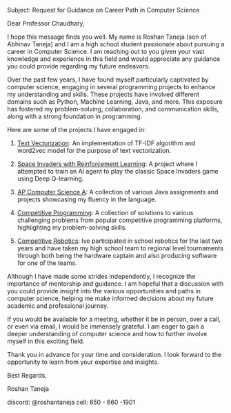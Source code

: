 Subject: Request for Guidance on Career Path in Computer Science 

Dear Professor Chaudhary,

I hope this message finds you well. My name is Roshan Taneja (son of Abhinav Taneja) and I am a high school student passionate about pursuing a career in Computer Science. I am reaching out to you given your vast knowledge and experience in this field and would appreciate any guidance you could provide regarding my future endeavors.

Over the past few years, I have found myself particularly captivated by computer science, engaging in several programming projects to enhance my understanding and skills. These projects have involved different domains such as Python, Machine Learning, Java, and more. This exposure has fostered my problem-solving, collaboration, and communication skills, along with a strong foundation in programming.

Here are some of the projects I have engaged in:

1. [Text Vectorization](https://github.com/Daroshi11260/TextVectorization): An implementation of TF-IDF algorithm and word2vec model for the purpose of text vectorization.

2. [Space Invaders with Reinforcement Learning](https://github.com/Daroshi11260/spaceinvaders-reinforcementlearning): A project where I attempted to train an AI agent to play the classic Space Invaders game using Deep Q-learning.

3. [AP Computer Science A](https://github.com/Daroshi11260/APCSA): A collection of various Java assignments and projects showcasing my fluency in the language.

4. [Competitive Programming](https://github.com/Daroshi11260/competitive-programming): A collection of solutions to various challenging problems from popular competitive programming platforms, highlighting my problem-solving skills.

5. [Competitive Robotics](https://github.com/Daroshi11260/16887PowerPlay): Ive participated in school robotics for the last two years and have taken my high school team to regional level tournaments through both being the hardware captain and also producing software for one of the teams.

Although I have made some strides independently, I recognize the importance of mentorship and guidance. I am hopeful that a discussion with you could provide insight into the various opportunities and paths in computer science, helping me make informed decisions about my future academic and professional journey.

If you would be available for a meeting, whether it be in person, over a call, or even via email, I would be immensely grateful. I am eager to gain a deeper understanding of computer science and how to further involve myself in this exciting field.

Thank you in advance for your time and consideration. I look forward to the opportunity to learn from your expertise and insights.

Best Regards,


Roshan Taneja

discord: @roshantaneja
cell: 650 - 660 -1901
